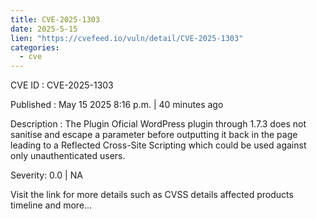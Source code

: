 ```yaml
---
title: CVE-2025-1303
date: 2025-5-15
lien: "https://cvefeed.io/vuln/detail/CVE-2025-1303"
categories:
  - cve
---
```


CVE ID : CVE-2025-1303

Published :  May 15
2025
8:16 p.m. | 40 minutes ago

Description : The Plugin Oficial  WordPress plugin through 1.7.3 does not sanitise and escape a parameter before outputting it back in the page
leading to a Reflected Cross-Site Scripting which could be used against only unauthenticated users.

Severity: 0.0 | NA

Visit the link for more details
such as CVSS details
affected products
timeline
and more...
